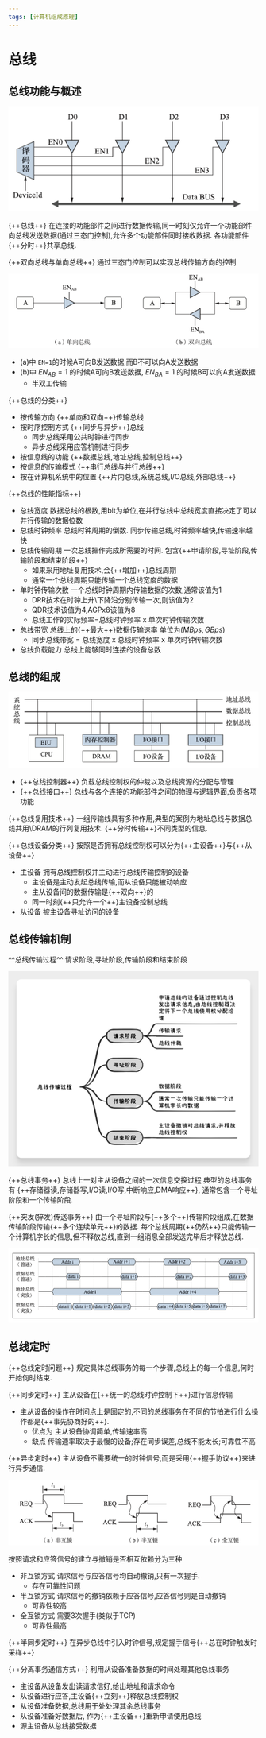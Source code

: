 ```yaml
---
tags: [计算机组成原理]
---
```


# 总线

## 总线功能与概述

![alt text](./images/三态门控制.png)

{++总线++} 在连接的功能部件之间进行数据传输,同一时刻仅允许一个功能部件向总线发送数据(通过三态门控制),允许多个功能部件同时接收数据. 各功能部件{++分时++}共享总线.

{++双向总线与单向总线++} 通过三态门控制可以实现总线传输方向的控制

![alt text](./images/单向-双向总线.png)

- (a)中 `EN=1`的时候A可向B发送数据,而B不可以向A发送数据
- (b)中 $EN_{AB}=1$ 的时候A可向B发送数据, $EN_{BA}=1$ 的时候B可以向A发送数据
    - 半双工传输

{++总线的分类++}

- 按传输方向 {++单向和双向++}传输总线
- 按时序控制方式 {++同步与异步++}总线
    - 同步总线采用公共时钟进行同步
    - 异步总线采用应答机制进行同步
- 按信息线的功能 {++数据总线,地址总线,控制总线++}
- 按信息的传输模式 {++串行总线与并行总线++}
- 按在计算机系统中的位置 {++片内总线,系统总线,I/O总线,外部总线++}

{++总线的性能指标++} 

- 总线宽度 数据总线的根数,用bit为单位,在并行总线中总线宽度直接决定了可以并行传输的数据位数
- 总线时钟频率 总线时钟周期的倒数. 同步传输总线,时钟频率越快,传输速率越快
- 总线传输周期 一次总线操作完成所需要的时间. 包含{++申请阶段,寻址阶段,传输阶段和结束阶段++}
    - 如果采用地址复用技术,会{++增加++}总线周期
    - 通常一个总线周期只能传输一个总线宽度的数据
- 单时钟传输次数 一个总线时钟周期内传输数据的次数,通常该值为1
    - DRR技术在时钟上升\下降沿分别传输一次,则该值为2
    - QDR技术该值为4,AGPx8该值为8
    - 总线工作的实际频率=总线时钟频率 x 单次时钟传输次数
- 总线带宽 总线上的{++最大++}数据传输速率 单位为($MBps,GBps$)
    - 同步总线带宽 = 总线宽度 x 总线时钟频率 x 单次时钟传输次数
- 总线负载能力 总线上能够同时连接的设备总数

## 总线的组成

![alt text](./images/总线的组成.png)

- {++总线控制器++} 负载总线控制权的仲裁以及总线资源的分配与管理
- {++总线接口++} 总线与各个连接的功能部件之间的物理与逻辑界面,负责各项功能

{++总线复用技术++} 一组传输线具有多种作用,典型的案例为地址总线与数据总线共用\DRAM的行列复用技术. {++分时传输++}不同类型的信息.

{++总线设备分类++} 按照是否拥有总线控制权可以分为{++主设备++}与{++从设备++}

- 主设备 拥有总线控制权并主动进行总线传输控制的设备
    - 主设备是主动发起总线传输,而从设备只能被动响应
    - 主从设备间的数据传输是{++双向++}的
    - 同一时刻{++只允许一个++}主设备控制总线
- 从设备 被主设备寻址访问的设备

## 总线传输机制

^^总线传输过程^^  请求阶段,寻址阶段,传输阶段和结束阶段

![](./images/总线传输过程.png)

{++总线事务++} 总线上一对主从设备之间的一次信息交换过程 典型的总线事务有 {++存储器读,存储器写,I/O读,I/O写,中断响应,DMA响应++}, 通常包含一个寻址阶段和一个传输阶段.

{++突发(猝发)传送事务++} 由一个寻址阶段与{++多个++}传输阶段组成,在数据传输阶段传输{++多个连续单元++}的数据. 每个总线周期{++仍然++}只能传输一个计算机字长的信息,但不释放总线,直到一组消息全部发送完毕后才释放总线.

![alt text](./images/普通模式VS突发模式.png)

## 总线定时

{++总线定时问题++} 规定具体总线事务的每一个步骤,总线上的每一个信息,何时开始何时结束.

{++同步定时++} 主从设备在{++统一的总线时钟控制下++}进行信息传输

- 主从设备的操作在时间点上是固定的,不同的总线事务在不同的节拍进行什么操作都是{++事先协商好的++}. 
    - 优点为 主从设备协调简单,传输速率高
    - 缺点 传输速率取决于最慢的设备;存在同步误差,总线不能太长;可靠性不高

{++异步定时++} 主从设备不需要统一的时钟信号,而是采用{++握手协议++}来进行异步通信. 

![alt text](./images/异步通信.png)

按照请求和应答信号的建立与撤销是否相互依赖分为三种

- 非互锁方式 请求信号与应答信号均自动撤销,只有一次握手.
    - 存在可靠性问题
- 半互锁方式 请求信号的撤销依赖于应答信号,应答信号则是自动撤销
    - 可靠性较高
- 全互锁方式 需要3次握手(类似于TCP)
    - 可靠性最高

{++半同步定时++} 在异步总线中引入时钟信号,规定握手信号{++总在时钟触发时采样++}

{++分离事务通信方式++} 利用从设备准备数据的时间处理其他总线事务

- 主设备从设备发出读请求信好,给出地址和请求命令
- 从设备进行应答,主设备{++立刻++}释放总线控制权
- 从设备准备数据,总线用于处处理其余总线事务
- 从设备准备好数据后, 作为{++主设备++}重新申请使用总线
- 源主设备从总线接受数据

